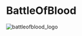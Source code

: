 # BattleOfBlood
![battleofblood_logo](https://user-images.githubusercontent.com/57933061/122954556-7ed1f980-d3ba-11eb-8624-631e42be2bac.JPG)
